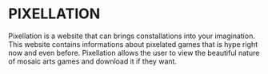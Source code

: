 # PIXELLATION
Pixellation is a website that can brings constallations into your imagination. This website contains informations about pixelated games that is hype right now and even before. Pixellation allows the user to view the beautiful nature of mosaic arts games and download it if they want.
